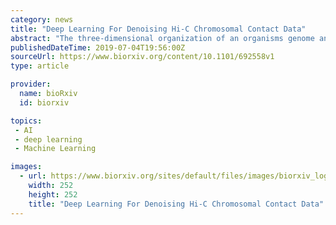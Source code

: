```yaml
---
category: news
title: "Deep Learning For Denoising Hi-C Chromosomal Contact Data"
abstract: "The three-dimensional organization of an organisms genome and chromosomes plays a significant role in many biological processes. Currently, methods exist for modeling chromosomal 3D structure using contact matrices generated via chromosome conformation ..."
publishedDateTime: 2019-07-04T19:56:00Z
sourceUrl: https://www.biorxiv.org/content/10.1101/692558v1
type: article

provider:
  name: bioRxiv
  id: biorxiv

topics:
 - AI
 - deep learning
 - Machine Learning

images:
  - url: https://www.biorxiv.org/sites/default/files/images/biorxiv_logo_homepage7-5-small.png
    width: 252
    height: 252
    title: "Deep Learning For Denoising Hi-C Chromosomal Contact Data"
---
```


